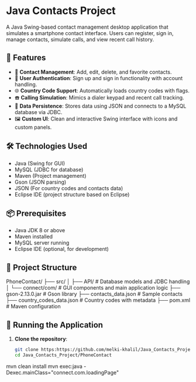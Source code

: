 # Java Contacts Project

A Java Swing-based contact management desktop application that simulates a smartphone contact interface. Users can register, sign in, manage contacts, simulate calls, and view recent call history.

## 🧩 Features

- 📱 **Contact Management**: Add, edit, delete, and favorite contacts.
- 🔐 **User Authentication**: Sign up and sign in functionality with account handling.
- 🌐 **Country Code Support**: Automatically loads country codes with flags.
- ☎️ **Calling Simulation**: Mimics a dialer keypad and recent call tracking.
- 💾 **Data Persistence**: Stores data using JSON and connects to a MySQL database via JDBC.
- 🖼️ **Custom UI**: Clean and interactive Swing interface with icons and custom panels.

## 🛠️ Technologies Used

- Java (Swing for GUI)
- MySQL (JDBC for database)
- Maven (Project management)
- Gson (JSON parsing)
- JSON (For country codes and contacts data)
- Eclipse IDE (project structure based on Eclipse)

## 📦 Prerequisites

- Java JDK 8 or above
- Maven installed
- MySQL server running
- Eclipse IDE (optional, for development)

## 📁 Project Structure
PhoneContact/
├── src/
│ ├── API/ # Database models and JDBC handling
│ └── connect/com/ # GUI components and main application logic
├── gson-2.13.0.jar # Gson library
├── contacts_data.json # Sample contacts
├── country_codes_data.json # Country codes with metadata
├── pom.xml # Maven configuration

## 🧪 Running the Application

1. **Clone the repository**:
   ```bash
   git clone https:https://github.com/melki-khalil/Java_Contacts_Project.git
   cd Java_Contacts_Project/PhoneContact

mvn clean install
mvn exec:java -Dexec.mainClass="connect.com.loadingPage"

